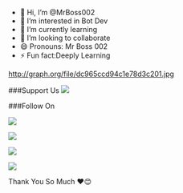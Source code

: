 - 👋 Hi, I’m @MrBoss002
- 👀 I’m interested in Bot Dev
- 🌱 I’m currently learning
- 💞️ I’m looking to collaborate 
- 😄 Pronouns: Mr Boss 002
- ⚡ Fun fact:Deeply Learning

http://graph.org/file/dc965ccd94c1e78d3c201.jpg


<!---
MrBoss002/MrBoss002 is a ✨ special ✨ repository because its `README.md` (this file) appears on your GitHub profile.
You can click the Preview link to take a look at your changes.
--->

###Support Us
<a href="https://t.me/Mallu_Hub_TG"><img src="https://img.shields.io/badge/Telegram-Join%20Telegram%20Group-blue.svg?logo=telegram"></a>

###Follow On
<p align="left">
<a href="https://github.com/MrBoss002"><img src="https://img.shields.io/badge/GitHub-Follow%20on%20GitHub-inactive.svg?logo=github"></a>
</p>
<p align="left">
<a href="https://twitter.com/MrBoss___002"><img src="https://img.shields.io/badge/Twitter-Follow%20on%20Twitter-informational.svg?logo=twitter"></a>
</p>
<p align="left">
<a href="https://t.me/Mallu_Hub"><img src="https://img.shields.io/badge/Facebook-Follow%20on%20Facebook-blue.svg?logo=facebook"></a>
</p>
<p align="left">
<a href="https://instagram.com/Mr_Boss_002_"><img src="https://img.shields.io/badge/Instagram-Follow%20on%20Instagram-important.svg?logo=instagram"></a>
</p>

Thank You So Much ♥️😊
